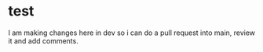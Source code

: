 # test
I am making changes here in dev so i can do a pull request into main, review it and add comments.
